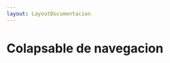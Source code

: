 ```yaml
---
layout: LayoutDocumentacion
---
```


# Colapsable de navegacion

<colapsable-navegacion-basico/>

<colapsable-navegacion-barra-navegacion/>
